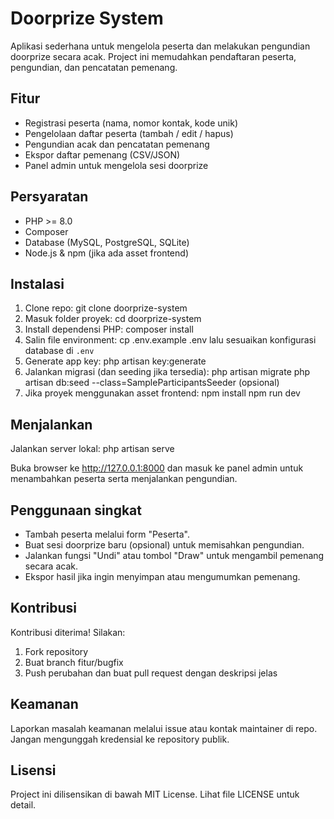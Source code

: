 # Doorprize System

Aplikasi sederhana untuk mengelola peserta dan melakukan pengundian doorprize secara acak. Project ini memudahkan pendaftaran peserta, pengundian, dan pencatatan pemenang.

## Fitur
- Registrasi peserta (nama, nomor kontak, kode unik)
- Pengelolaan daftar peserta (tambah / edit / hapus)
- Pengundian acak dan pencatatan pemenang
- Ekspor daftar pemenang (CSV/JSON)
- Panel admin untuk mengelola sesi doorprize

## Persyaratan
- PHP >= 8.0
- Composer
- Database (MySQL, PostgreSQL, SQLite)
- Node.js & npm (jika ada asset frontend)

## Instalasi
1. Clone repo:
    git clone <repo-url> doorprize-system
2. Masuk folder proyek:
    cd doorprize-system
3. Install dependensi PHP:
    composer install
4. Salin file environment:
    cp .env.example .env
    lalu sesuaikan konfigurasi database di `.env`
5. Generate app key:
    php artisan key:generate
6. Jalankan migrasi (dan seeding jika tersedia):
    php artisan migrate
    php artisan db:seed --class=SampleParticipantsSeeder (opsional)
7. Jika proyek menggunakan asset frontend:
    npm install
    npm run dev

## Menjalankan
Jalankan server lokal:
php artisan serve

Buka browser ke http://127.0.0.1:8000 dan masuk ke panel admin untuk menambahkan peserta serta menjalankan pengundian.

## Penggunaan singkat
- Tambah peserta melalui form "Peserta".
- Buat sesi doorprize baru (opsional) untuk memisahkan pengundian.
- Jalankan fungsi "Undi" atau tombol "Draw" untuk mengambil pemenang secara acak.
- Ekspor hasil jika ingin menyimpan atau mengumumkan pemenang.

## Kontribusi
Kontribusi diterima! Silakan:
1. Fork repository
2. Buat branch fitur/bugfix
3. Push perubahan dan buat pull request dengan deskripsi jelas

## Keamanan
Laporkan masalah keamanan melalui issue atau kontak maintainer di repo. Jangan mengunggah kredensial ke repository publik.

## Lisensi
Project ini dilisensikan di bawah MIT License. Lihat file LICENSE untuk detail.
